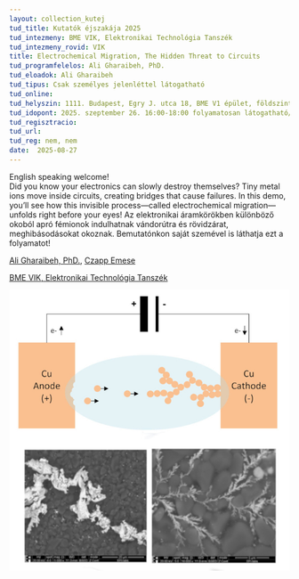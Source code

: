 ```yaml
---
layout: collection_kutej
tud_title: Kutatók éjszakája 2025
tud_intezmeny: BME VIK, Elektronikai Technológia Tanszék
tud_intezmeny_rovid: VIK
title: Electrochemical Migration, The Hidden Threat to Circuits
tud_programfelelos: Ali Gharaibeh, PhD.
tud_eloadok: Ali Gharaibeh
tud_tipus: Csak személyes jelenléttel látogatható
tud_online: 
tud_helyszin: 1111. Budapest, Egry J. utca 18, BME V1 épület, földszint.
tud_idopont: 2025. szeptember 26. 16:00-18:00 folyamatosan látogatható/ The programme can be visited continuously from 4 p.m. to 6 p.m.  
tud_regisztracio: 
tud_url: 
tud_reg: nem, nem
date:  2025-08-27
---
```


English speaking welcome!             
Did you know your electronics can slowly destroy themselves? Tiny metal ions move inside circuits, creating bridges that cause failures. In this demo, you’ll see how this invisible process—called electrochemical migration—unfolds right before your eyes! 
Az elektronikai áramkörökben különböző okoból apró fémionok indulhatnak vándorútra és rövidzárat, meghibásodásokat okoznak. Bemutatónkon saját szemével is láthatja ezt a folyamatot!

[Ali Gharaibeh, PhD.](https://tudprog.bme.hu/kutatok_ejszakaja/profilok/ali_gharibeh), [Czapp Emese](https://tudprog.bme.hu/kutatok_ejszakaja/profilok/czapp_emese)

[BME VIK, Elektronikai Technológia Tanszék](https://www.ett.bme.hu/)


![Electrochemical Migration, The Hidden Threat to Circuits](../2025/images/electrochemical-migration-the-hidden-threat-to-circuits.jpg)
